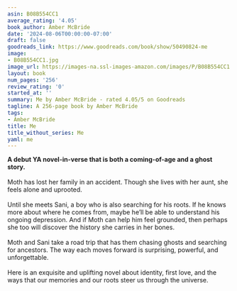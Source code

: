 ```yaml
---
asin: B08B554CC1
average_rating: '4.05'
book_author: Amber McBride
date: '2024-08-06T00:00:00-07:00'
draft: false
goodreads_link: https://www.goodreads.com/book/show/50490824-me
image:
- B08B554CC1.jpg
image_url: https://images-na.ssl-images-amazon.com/images/P/B08B554CC1.01._SCLZZZZZZZ.jpg
layout: book
num_pages: '256'
review_rating: '0'
started_at: ''
summary: Me by Amber McBride - rated 4.05/5 on Goodreads
tagline: A 256-page book by Amber McBride
tags:
- Amber McBride
title: Me
title_without_series: Me
yaml: me
---
```


<b>A debut YA novel-in-verse that is both a coming-of-age and a ghost story.</b><br /><br />Moth has lost her family in an accident. Though she lives with her aunt, she feels alone and uprooted.<br /><br />Until she meets Sani, a boy who is also searching for his roots. If he knows more about where he comes from, maybe he’ll be able to understand his ongoing depression. And if Moth can help him feel grounded, then perhaps she too will discover the history she carries in her bones.<br /><br />Moth and Sani take a road trip that has them chasing ghosts and searching for ancestors. The way each moves forward is surprising, powerful, and unforgettable.<br /><br />Here is an exquisite and uplifting novel about identity, first love, and the ways that our memories and our roots steer us through the universe.